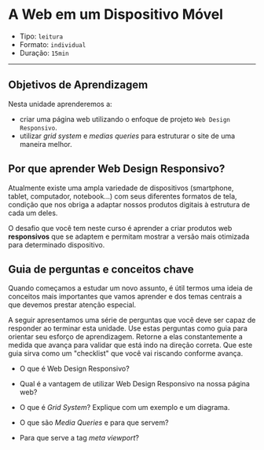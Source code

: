 # A Web em um Dispositivo Móvel

- Tipo: `leitura`
- Formato: `individual`
- Duração: `15min`

***

## Objetivos de Aprendizagem

Nesta unidade aprenderemos a:

- criar uma página web utilizando o enfoque de projeto `Web Design Responsivo`.
- utilizar *grid system* e *medias queries* para estruturar o site de uma maneira melhor.

## Por que aprender Web Design Responsivo?

Atualmente existe uma ampla variedade de dispositivos (smartphone, tablet, computador, notebook...) com seus diferentes formatos de tela, condição que nos obriga a adaptar nossos produtos digitais à estrutura de cada um deles.

O desafio que você tem neste curso é aprender a criar produtos web **responsivos** que se adaptem e permitam mostrar a versão mais otimizada para determinado dispositivo.

## Guia de perguntas e conceitos chave

Quando começamos a estudar um novo assunto, é útil termos uma ideia de conceitos mais importantes que vamos aprender e dos temas centrais a que devemos prestar atenção especial.

A seguir apresentamos uma série de perguntas que você deve ser capaz de responder ao terminar esta unidade. Use estas perguntas como guia para orientar seu esforço de aprendizagem. Retorne a elas constantemente a medida que avança para validar que está indo na direção correta. Que este guia sirva como um "checklist" que você vai riscando conforme avança.

- O que é Web Design Responsivo?

- Qual é a vantagem de utilizar Web Design Responsivo na nossa página web?

- O que é *Grid System*? Explique com um exemplo e um diagrama.

- O que são *Media Queries* e para que servem?

- Para que serve a tag *meta viewport*?
